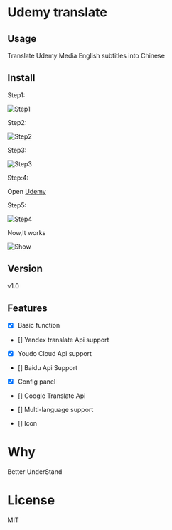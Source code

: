 Udemy translate
====

## Usage

Translate Udemy Media English subtitles into Chinese

## Install
Step1:

![Step1](https://github.com/ChenYCL/chrome-extension-udemy-translate/raw/master/media/step1.png)

Step2:

![Step2](https://github.com/ChenYCL/chrome-extension-udemy-translate/raw/master/media/step2.png)

Step3:

![Step3](https://github.com/ChenYCL/chrome-extension-udemy-translate/raw/master/media/step3.png)

Step:4:

Open [Udemy](https://www.udemy.com/mern-stack-front-to-back/)

Step5:

![Step4](https://github.com/ChenYCL/chrome-extension-udemy-translate/raw/master/media/step4.png)

Now,It works

![Show](https://github.com/ChenYCL/chrome-extension-udemy-translate/raw/master/media/show.png)

## Version

v1.0 

## Features

- [x] Basic function

- [] Yandex translate Api support

- [x] Youdo Cloud Api  support

- [] Baidu Api Support

- [x] Config panel

- [] Google Translate Api

- [] Multi-language support

- [] Icon

# Why

Better UnderStand

# License

MIT

